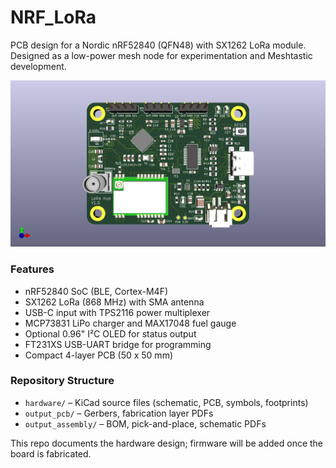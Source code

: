 # NRF_LoRa

PCB design for a Nordic nRF52840 (QFN48) with SX1262 LoRa module.  
Designed as a low-power mesh node for experimentation and Meshtastic development.

![Board Top](04_Output_Assembly/LoRa_Project.jpg)


### Features
- nRF52840 SoC (BLE, Cortex-M4F)
- SX1262 LoRa (868 MHz) with SMA antenna
- USB-C input with TPS2116 power multiplexer
- MCP73831 LiPo charger and MAX17048 fuel gauge
- Optional 0.96" I²C OLED for status output
- FT231XS USB-UART bridge for programming
- Compact 4-layer PCB (50 x 50 mm)

### Repository Structure
- `hardware/` – KiCad source files (schematic, PCB, symbols, footprints)
- `output_pcb/` – Gerbers, fabrication layer PDFs
- `output_assembly/` – BOM, pick-and-place, schematic PDFs

This repo documents the hardware design; firmware will be added once the board is fabricated.

